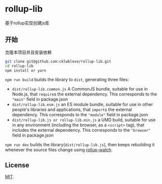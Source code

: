 # rollup-lib
基于rollup实现创建js库

## 开始

克隆本项目并且安装依赖

```bash
git clone git@github.com:cklwblove/rollup-lib.git
cd rollup-lib
npm install or yarn
```

`npm run build` builds the library to `dist`, generating three files:

* `dist/rollup-lib.common.js`
    A CommonJS bundle, suitable for use in Node.js, that `require`s the external dependency. This corresponds to the `"main"` field in package.json
* `dist/rollup-lib.esm.js`
    an ES module bundle, suitable for use in other people's libraries and applications, that `import`s the external dependency. This corresponds to the `"module"` field in package.json
* `dist/rollup-lib.js or rollup-lib.min.js`
    a UMD build, suitable for use in any environment (including the browser, as a `<script>` tag), that includes the external dependency. This corresponds to the `"browser"` field in package.json

`npm run dev` builds the library(`dist/rollup-lib.js`), then keeps rebuilding it whenever the source files change using [rollup-watch](https://github.com/rollup/rollup-watch).

## License

[MIT](LICENSE).


